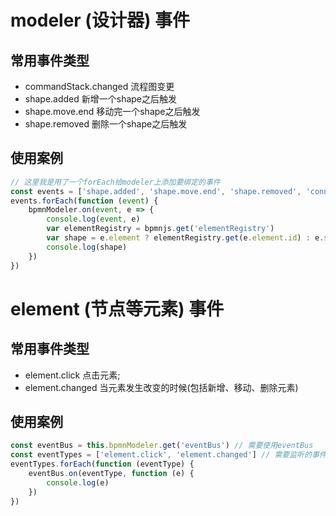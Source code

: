 # modeler (设计器) 事件
## 常用事件类型
- commandStack.changed 流程图变更
- shape.added 新增一个shape之后触发
- shape.move.end 移动完一个shape之后触发
- shape.removed 删除一个shape之后触发

## 使用案例
```js
// 这里我是用了一个forEach给modeler上添加要绑定的事件
const events = ['shape.added', 'shape.move.end', 'shape.removed', 'connect.end', 'connect.move']
events.forEach(function (event) {
    bpmnModeler.on(event, e => {
        console.log(event, e)
        var elementRegistry = bpmnjs.get('elementRegistry')
        var shape = e.element ? elementRegistry.get(e.element.id) : e.shape
        console.log(shape)
    })
})
```

# element (节点等元素) 事件
## 常用事件类型
- element.click 点击元素;
- element.changed 当元素发生改变的时候(包括新增、移动、删除元素)

## 使用案例
```js
const eventBus = this.bpmnModeler.get('eventBus') // 需要使用eventBus
const eventTypes = ['element.click', 'element.changed'] // 需要监听的事件集合
eventTypes.forEach(function (eventType) {
    eventBus.on(eventType, function (e) {
        console.log(e)
    })
})
```
